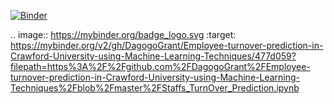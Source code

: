 [![Binder](https://mybinder.org/badge_logo.svg)](https://mybinder.org/v2/gh/DagogoGrant/Employee-turnover-prediction-in-Crawford-University-using-Machine-Learning-Techniques/477d059?filepath=https%3A%2F%2Fgithub.com%2FDagogoGrant%2FEmployee-turnover-prediction-in-Crawford-University-using-Machine-Learning-Techniques%2Fblob%2Fmaster%2FStaffs_TurnOver_Prediction.ipynb)


.. image:: https://mybinder.org/badge_logo.svg
 :target: https://mybinder.org/v2/gh/DagogoGrant/Employee-turnover-prediction-in-Crawford-University-using-Machine-Learning-Techniques/477d059?filepath=https%3A%2F%2Fgithub.com%2FDagogoGrant%2FEmployee-turnover-prediction-in-Crawford-University-using-Machine-Learning-Techniques%2Fblob%2Fmaster%2FStaffs_TurnOver_Prediction.ipynb
